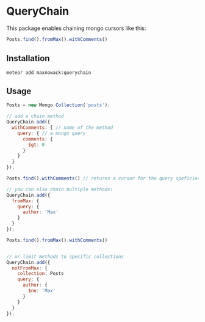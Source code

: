 # QueryChain
This package enables chaining mongo cursors like this:
````javascript
Posts.find().fromMax().withComments()
````

## Installation
````
meteor add maxnowack:querychain
````

## Usage

````javascript
Posts = new Mongo.Collection('posts');

// add a chain method
QueryChain.add({
  withComments: { // name of the method
    query: { // a mongo query
      comments: {
        $gt: 0
      }
    }
  }
});

Posts.find().withComments() // returns a cursor for the query speficied above

// you can also chain multiple methods:
QueryChain.add({
  fromMax: {
    query: {
      author: 'Max'
    }
  }
});

Posts.find().fromMax().withComments()


// or limit methods to specific collections
QueryChain.add({
  notFromMax: {
    collection: Posts
    query: {
      author: {
        $ne: 'Max'
      }
    }
  }
});
````
